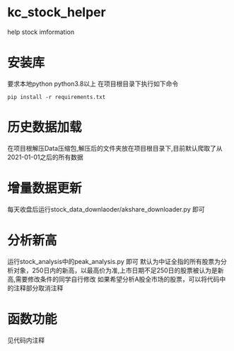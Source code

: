 # kc_stock_helper
help stock imformation


# 安装库
要求本地python python3.8以上
在项目根目录下执行如下命令
```
pip install -r requirements.txt

```

# 历史数据加载
在项目根解压Data压缩包,解压后的文件夹放在项目根目录下,目前默认爬取了从2021-01-01之后的所有数据

# 增量数据更新
每天收盘后运行stock_data_downlaoder/akshare_downloader.py 即可

# 分析新高
运行stock_analysis中的peak_analysis.py 即可
默认为中证全指的所有股票为分析对象，250日内的新高，以最高价为准,上市日期不足250日的股票被认为是新高,需要修改条件的同学自行修改
如果希望分析A股全市场的股票，可以将代码中的注释部分取消注释

# 函数功能

见代码内注释


